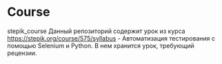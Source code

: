 # Course
stepik_course
Данный репозиторий содержит урок из курса https://stepik.org/course/575/syllabus - Автоматизация тестирования с помощью Selenium и Python.
В нем хранится урок, требующий рецензии.

